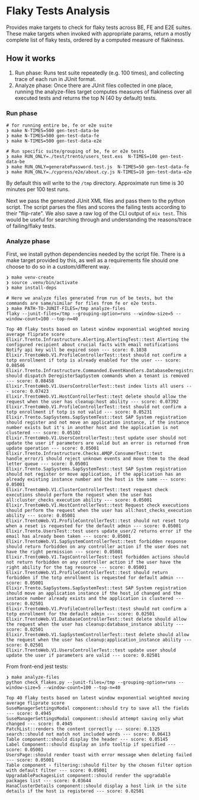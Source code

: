 # Flaky Tests Analysis

Provides make targets to check for flaky tests across BE, FE and E2E suites. These make targets when invoked with appropriate params, return a mostly complete list of flaky tests, ordered by a computed measure of flakiness.

## How it works

1. Run phase: Runs test suite repeatedly (e.g. 100 times), and collecting trace of each run in JUnit format.
2. Analyze phase: Once there are JUnit files collected in one place, running the analyze-files target computes measures of flakiness over all executed tests and returns the top N (40 by default) tests.

### Run phase

```
# for running entire be, fe or e2e suite
❯ make N-TIMES=500 gen-test-data-be
❯ make N-TIMES=500 gen-test-data-fe
❯ make N-TIMES=500 gen-test-data-e2e

# Run specific suite/grouping of be, fe or e2e tests
❯ make RUN_ONLY=./test/trento/users_test.exs  N-TIMES=100 gen-test-data-be
❯ make RUN_ONLY=generatePassword.test.js  N-TIMES=50 gen-test-data-fe
❯ make RUN_ONLY=./cypress/e2e/about.cy.js N-TIMES=10 gen-test-data-e2e
```
By default this will write to the `/tmp` directory. Approximate run time is 30 minutes per 100 test runs.

Next we pass the generated JUnit XML files and pass them to the python script.
The script parses the files and scores the failing tests according to their "flip-rate".
We also save a raw log of the CLI output of `mix test`. This would be useful for searching through 
and understanding the reasons/trace of failing/flaky tests.

### Analyze phase

First, we install python dependencies needed by the script file.
There is a make target provided by this, as well as a requirements file should one choose to do so in a custom/different way.


```
❯ make venv-create
❯ source .venv/bin/activate
❯ make install-deps

```

```
# Here we analyze files generated from run of be tests, but the commands are same/similar for files from fe or e2e tests.
❯ make PATH-TO-JUNIT-FILES=/tmp analyze-files
flaky --junit-files=/tmp --grouping-option=runs --window-size=5 --window-count=100 --top-n=40

Top 40 flaky tests based on latest window exponential weighted moving average fliprate score
Elixir.Trento.Infrastructure.Alerting.AlertingTest::test Alerting the configured recipient about crucial facts with email notifications Notify api key will be expired soon --- score: 0.1038
Elixir.TrentoWeb.V1.ProfileControllerTest::test should not confirm a totp enrollment if totp is already enabled for the user --- score: 0.08546
Elixir.Trento.Infrastructure.Commanded.EventHandlers.DatabaseDeregistrationEventHandlerTest::test should dispatch DeregisterSapSystem commands when a tenant is removed --- score: 0.08458
Elixir.TrentoWeb.V1.UsersControllerTest::test index lists all users --- score: 0.07423
Elixir.TrentoWeb.V1.HostControllerTest::test delete should allow the request when the user has cleanup:host ability --- score: 0.07392
Elixir.TrentoWeb.V1.ProfileControllerTest::test should not confirm a totp enrollment if totp is not valid --- score: 0.05231
Elixir.Trento.SapSystems.SapSystemTest::test SAP System registration should register and not move an application instance, if the instance number exists but it's in another host and the application is not clustered --- score: 0.05102
Elixir.TrentoWeb.V1.UsersControllerTest::test update user should not update the user if parameters are valid but an error is returned from update operation --- score: 0.05001
Elixir.Trento.Infrastructure.Checks.AMQP.ConsumerTest::test handle_error/1 should reject unknown events and move them to the dead letter queue --- score: 0.05001
Elixir.Trento.SapSystems.SapSystemTest::test SAP System registration should not register or move application, if the application has an already existing instance number and the host is the same --- score: 0.05001
Elixir.TrentoWeb.V1.ClusterControllerTest::test request check executions should perform the request when the user has all:cluster_checks_execution ability --- score: 0.05001
Elixir.TrentoWeb.V1.HostControllerTest::test Request check executions should perform the request when the user has all:host_checks_execution ability --- score: 0.05001
Elixir.TrentoWeb.V1.ProfileControllerTest::test should not reset totp when a reset is requested for the default admin --- score: 0.05001
Elixir.Trento.UsersTest::test users update_user/2 returns error if the email has already been taken --- score: 0.05001
Elixir.TrentoWeb.V1.SapSystemControllerTest::test forbidden response should return forbidden on any controller action if the user does not have the right permission --- score: 0.05001
Elixir.TrentoWeb.V1.TagsControllerTest::test forbidden actions should not return forbidden on any controller action if the user have the right ability for the tag resource --- score: 0.05001
Elixir.TrentoWeb.V1.ProfileControllerTest::test should return forbidden if the totp enrollment is requested for default admin --- score: 0.05001
Elixir.Trento.SapSystems.SapSystemTest::test SAP System registration should move an application instance if the host_id changed and the instance number already exists and the application is clustered --- score: 0.02501
Elixir.TrentoWeb.V1.ProfileControllerTest::test should not confirm a totp enrollment for the default admin --- score: 0.02501
Elixir.TrentoWeb.V1.DatabaseControllerTest::test delete should allow the request when the user has cleanup:database_instance ability --- score: 0.02501
Elixir.TrentoWeb.V1.SapSystemControllerTest::test delete should allow the request when the user has cleanup:application_instance ability --- score: 0.02501
Elixir.TrentoWeb.V1.UsersControllerTest::test update user should update the user if parameters are valid --- score: 0.02501
```


From front-end jest tests:

```
❯ make analyze-files
python check_flakes.py --junit-files=/tmp --grouping-option=runs --window-size=5 --window-count=100 --top-n=40

Top 40 flaky tests based on latest window exponential weighted moving average fliprate score
SuseManagerSettingsModal component::should try to save all the fields --- score: 0.4945
SuseManagerSettingsModal component::should attempt saving only what changed --- score: 0.4945
PatchList::renders the content correctly --- score: 0.1325
search::should not match not included words --- score: 0.06413
Table component::should display the header --- score: 0.05145
Label Component::should display an info tooltip if specified --- score: 0.05001
UsersPage::should render toast with error message when deleting failed --- score: 0.05001
Table component › filtering::should filter by the chosen filter option with default filter --- score: 0.05001
UpgradablePackagesList component::should render the upgradable packages list --- score: 0.03644
HanaClusterDetails component::should display a host link in the site details if the host is registered --- score: 0.02501
```
